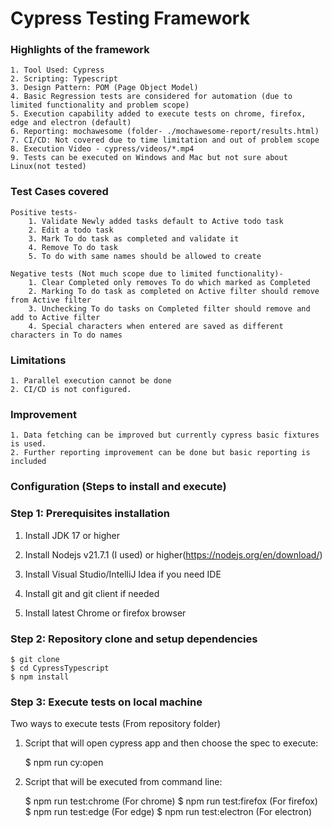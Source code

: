 # Cypress Testing Framework

### Highlights of the framework

    1. Tool Used: Cypress
    2. Scripting: Typescript
    3. Design Pattern: POM (Page Object Model)
    4. Basic Regression tests are considered for automation (due to limited functionality and problem scope)
    5. Execution capability added to execute tests on chrome, firefox, edge and electron (default)
    6. Reporting: mochawesome (folder- ./mochawesome-report/results.html)
    7. CI/CD: Not covered due to time limitation and out of problem scope
    8. Execution Video - cypress/videos/*.mp4 
    9. Tests can be executed on Windows and Mac but not sure about Linux(not tested)


### Test Cases covered
    Positive tests-
        1. Validate Newly added tasks default to Active todo task
        2. Edit a todo task
        3. Mark To do task as completed and validate it
        4. Remove To do task
        5. To do with same names should be allowed to create

    Negative tests (Not much scope due to limited functionality)-
        1. Clear Completed only removes To do which marked as Completed
        2. Marking To do task as completed on Active filter should remove from Active filter
        3. Unchecking To do tasks on Completed filter should remove and add to Active filter
        4. Special characters when entered are saved as different characters in To do names


### Limitations

    1. Parallel execution cannot be done
    2. CI/CD is not configured.

### Improvement

    1. Data fetching can be improved but currently cypress basic fixtures is used.
    2. Further reporting improvement can be done but basic reporting is included


### Configuration (Steps to install and execute)

### Step 1: Prerequisites installation

1. Install JDK 17 or higher

2. Install Nodejs v21.7.1 (I used) or higher(https://nodejs.org/en/download/)

3. Install Visual Studio/IntelliJ Idea if you need IDE

4. Install git and git client if needed

5. Install latest Chrome or firefox browser

### Step 2: Repository clone and setup dependencies

```
$ git clone 
$ cd CypressTypescript
$ npm install
```

### Step 3: Execute tests on local machine

Two ways to execute tests (From repository folder)

1. Script that will open cypress app and then choose the spec to execute:

    $ npm run cy:open

2. Script that will be executed from command line:

    $ npm run test:chrome    (For chrome)
    $ npm run test:firefox   (For firefox)
    $ npm run test:edge      (For edge)
    $ npm run test:electron  (For electron)

